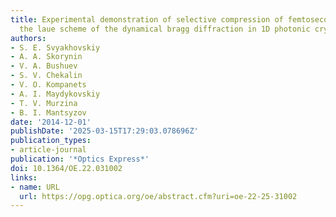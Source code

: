 ```yaml
---
title: Experimental demonstration of selective compression of femtosecond pulses in
  the laue scheme of the dynamical bragg diffraction in 1D photonic crystals
authors:
- S. E. Svyakhovskiy
- A. A. Skorynin
- V. A. Bushuev
- S. V. Chekalin
- V. O. Kompanets
- A. I. Maydykovskiy
- T. V. Murzina
- B. I. Mantsyzov
date: '2014-12-01'
publishDate: '2025-03-15T17:29:03.078696Z'
publication_types:
- article-journal
publication: '*Optics Express*'
doi: 10.1364/OE.22.031002
links:
- name: URL
  url: https://opg.optica.org/oe/abstract.cfm?uri=oe-22-25-31002
---
```

